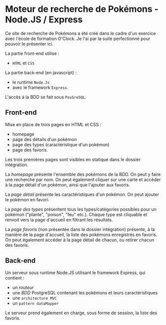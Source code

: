 # Moteur de recherche de Pokémons - Node.JS / Express

Ce site de recherche de Pokémons a été créé dans le cadre d'un exercice avec l'école de formation O'Clock.
Je l'ai par la suite perfectionné pour pouvoir le présenter ici.

La partie front-end utilise :
- `HTML` et `CSS`

La partie back-end (en javascript) : 
- le runtime `Node.Js`
- avec le framework `Express`.

L'accès à la BDD se fait sous `PosGreSQL`.

## Front-end

Mise en place de trois pages en HTML et CSS : 
- homepage
- page des détails d'un pokémon
- page des types (caractéristique d'un pokémon)
- page des favoris.

Les trois premières pages sont visibles en statique dans le dossier intégration.

La *homepage* présente l'ensemble des pokémons de la BDD. On peut y faire une recherche par nom. On peut également cliquer sur une carte et accéder à la page détail d'un pokémon, ainsi que l'ajouter aux favoris.

La *page détail* présente les caractéristiques d'un pokémon. On peut ajouter le pokémon en favori.

La *page des types* présentent tous les types/catégories possibles pour un pokémon ("plante", "poison", "feu" etc.). Chaque type est cliquable et renvoit vers la page d'accueil en filtrant les résultats.

La *page favoris* (non présentée dans le dossier intégration) présente, à la manière de la page d'accueil, la liste des pokémons enregistrés en favoris. On peut également accéder à la page détail de chacun, ou retirer chacun des favoris.

## Back-end

Un serveur sous runtime Node.JS utilisant le framework Express, qui contient :
- un *routeur*
- une *BDD* PostgreSQL contenant les pokémons et leurs caractéristiques
- une `architecture MVC`
- un `pattern dataMapper`
  
Le serveur prend également en charge, sous forme de session, la liste des favoris.

